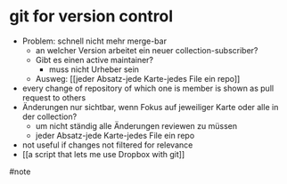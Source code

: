 # git for version control

- Problem: schnell nicht mehr merge-bar
	- an welcher Version arbeitet ein neuer collection-subscriber?
	- Gibt es einen active maintainer?
		- muss nicht Urheber sein
	- Ausweg: [[jeder Absatz-jede Karte-jedes File ein repo]]
- every change of repository of which one is member is shown as pull request to others
- Änderungen nur sichtbar, wenn Fokus auf jeweiliger Karte oder alle in der collection?
	- um nicht ständig alle Änderungen reviewen zu müssen
	- jeder Absatz-jede Karte-jedes File ein repo
- not useful if changes not filtered for relevance
- [[a script that lets me use Dropbox with git]]

#note 
